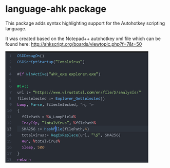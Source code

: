# language-ahk package

This package adds syntax highlighting support for the Autohotkey scripting language.

It was created based on the Notepad++ autohotkey xml file which can be found here: http://ahkscript.org/boards/viewtopic.php?f=7&t=50

![A screenshot of your package](./lehela-ahk.png)
